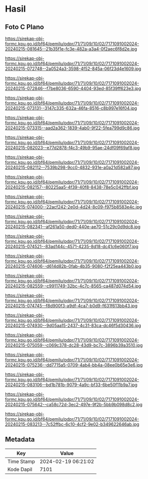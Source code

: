 # Hasil

## Foto C Plano

https://sirekap-obj-formc.kpu.go.id/bf64/pemilu/pdpr/71/71/09/10/02/7171091002024-20240215-081645--21b35f1e-fc3e-482a-a3a4-0f2aec6f8d2e.jpg

https://sirekap-obj-formc.kpu.go.id/bf64/pemilu/pdpr/71/71/09/10/02/7171091002024-20240215-072748--2a0524a3-3598-4f52-845a-06f23d4e1609.jpg

https://sirekap-obj-formc.kpu.go.id/bf64/pemilu/pdpr/71/71/09/10/02/7171091002024-20240215-072846--f7be8036-6590-4404-93ed-85f39ff623e3.jpg

https://sirekap-obj-formc.kpu.go.id/bf64/pemilu/pdpr/71/71/09/10/02/7171091002024-20240215-073131--3147c335-632a-46fa-8516-c8b997e16f04.jpg

https://sirekap-obj-formc.kpu.go.id/bf64/pemilu/pdpr/71/71/09/10/02/7171091002024-20240215-073315--aad2a362-1839-4ab0-9f22-5fea799d9c86.jpg

https://sirekap-obj-formc.kpu.go.id/bf64/pemilu/pdpr/71/71/09/10/02/7171091002024-20240215-082023--e77d2878-f4c3-49b9-95ae-24df09f69af8.jpg

https://sirekap-obj-formc.kpu.go.id/bf64/pemilu/pdpr/71/71/09/10/02/7171091002024-20240215-082112--7539b298-9cc0-4832-931e-a0a21d582a87.jpg

https://sirekap-obj-formc.kpu.go.id/bf64/pemilu/pdpr/71/71/09/10/02/7171091002024-20240215-082157--80225aa5-4f39-40f8-8438-78e5c042ffbf.jpg

https://sirekap-obj-formc.kpu.go.id/bf64/pemilu/pdpr/71/71/09/10/02/7171091002024-20240215-074000--22acf242-2e0d-4d24-8c09-f975b8583e4c.jpg

https://sirekap-obj-formc.kpu.go.id/bf64/pemilu/pdpr/71/71/09/10/02/7171091002024-20240215-082341--af261a50-ded0-440e-ae70-51c29c0d9dc8.jpg

https://sirekap-obj-formc.kpu.go.id/bf64/pemilu/pdpr/71/71/09/10/02/7171091002024-20240215-074521--83ad144c-4571-4235-8d18-dc41c6e060f7.jpg

https://sirekap-obj-formc.kpu.go.id/bf64/pemilu/pdpr/71/71/09/10/02/7171091002024-20240215-074606--d614d82b-0fab-4b35-9080-f2f25ea443b0.jpg

https://sirekap-obj-formc.kpu.go.id/bf64/pemilu/pdpr/71/71/09/10/02/7171091002024-20240215-082559--c9911749-32bc-4c7c-8565-ca487d074d54.jpg

https://sirekap-obj-formc.kpu.go.id/bf64/pemilu/pdpr/71/71/09/10/02/7171091002024-20240215-074745--f8d900f3-a9df-4ca7-b0d9-f631f613bb43.jpg

https://sirekap-obj-formc.kpu.go.id/bf64/pemilu/pdpr/71/71/09/10/02/7171091002024-20240215-074930--9d05aa15-2437-4c31-83ca-dc46f5d30436.jpg

https://sirekap-obj-formc.kpu.go.id/bf64/pemilu/pdpr/71/71/09/10/02/7171091002024-20240215-075059--c069c378-dc28-43d9-bc7c-3896b39a3510.jpg

https://sirekap-obj-formc.kpu.go.id/bf64/pemilu/pdpr/71/71/09/10/02/7171091002024-20240215-075236--dd7715a5-0709-4ab4-bb4a-08ee0b65e3e6.jpg

https://sirekap-obj-formc.kpu.go.id/bf64/pemilu/pdpr/71/71/09/10/02/7171091002024-20240215-083106--bd1b781b-9079-4a9c-bf33-6be50f11b9a7.jpg

https://sirekap-obj-formc.kpu.go.id/bf64/pemilu/pdpr/71/71/09/10/02/7171091002024-20240215-075642--ca58c72d-3ec2-497e-9f2b-5bb9b098d8c2.jpg

https://sirekap-obj-formc.kpu.go.id/bf64/pemilu/pdpr/71/71/09/10/02/7171091002024-20240215-083213--7c52ffbc-6c10-4cf2-9e02-b349622646ab.jpg


## Metadata

| Key        | Value               |
| ---------- | ------------------- |
| Time Stamp | 2024-02-19 06:21:02 |
| Kode Dapil | 7101                |



